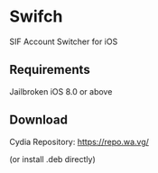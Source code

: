 # Swifch
SIF Account Switcher for iOS

## Requirements

Jailbroken iOS 8.0 or above

## Download

Cydia Repository: https://repo.wa.vg/

(or install .deb directly)
